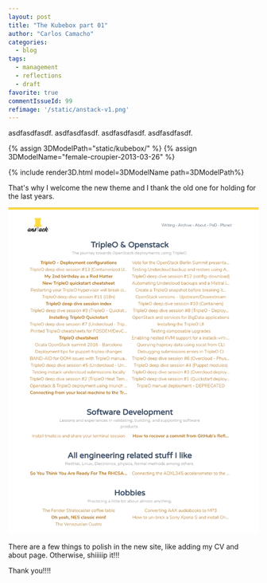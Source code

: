 ```yaml
---
layout: post
title: "The Kubebox part 01"
author: "Carlos Camacho"
categories:
  - blog
tags:
  - management
  - reflections
  - draft
favorite: true
commentIssueId: 99
refimage: '/static/anstack-v1.png'
---
```


asdfasdfasdf.
asdfasdfasdf.
asdfasdfasdf.
asdfasdfasdf.


{% assign 3DModelPath="static/kubebox/" %}
{% assign 3DModelName="female-croupier-2013-03-26" %}
<div class="center">
  <div id="{{ 3DModelName }}" style="width:560px;" ></div>
</div>
{% include render3D.html model=3DModelName path=3DModelPath%}



That's why I welcome the new theme and I thank the
old one for holding for the last years.



![](/static/anstack-v1.png)

There are a few things to polish in the new site, like adding my
CV and about page. Otherwise, shiiiiip it!!!

Thank you!!!!
